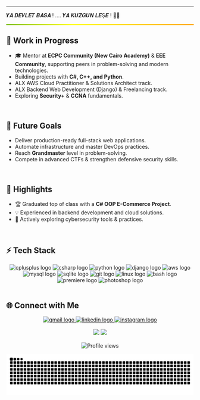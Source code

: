 ---
𝒀𝑨 𝑫𝑬𝑽𝑳𝑬𝑻 𝑩𝑨𝑺𝑨 ! .... 𝒀𝑨 𝑲𝑼𝒁𝑮𝑼𝑵 𝑳𝑬Ş𝑬 ! 🦅🔥

<div style="width: 100%; height: 3px; background: linear-gradient(270deg, red, orange, yellow, green, blue, indigo, violet); background-size: 400% 400%; animation: rgbMove 8s ease infinite;"></div>

<style>
@keyframes rgbMove {
  0% { background-position: 0% 50%; }
  50% { background-position: 100% 50%; }
  100% { background-position: 0% 50%; }
}
</style>

## 🔨 Work in Progress
- 🎓 Mentor at **ECPC Community (New Cairo Academy)** & **EEE Community**, supporting peers in problem-solving and modern technologies.  
- Building projects with **C#, C++, and Python**.  
- ALX AWS Cloud Practitioner & Solutions Architect track.  
- ALX Backend Web Development (Django) & Freelancing track.  
- Exploring **Security+** & **CCNA** fundamentals.  

<img src="https://user-images.githubusercontent.com/73097560/115834477-dbab4500-a447-11eb-908a-139a6edaec5c.gif" width="100%" height="2px"/>

## 🎯 Future Goals
- Deliver production-ready full-stack web applications.  
- Automate infrastructure and master DevOps practices.  
- Reach **Grandmaster** level in problem-solving.  
- Compete in advanced CTFs & strengthen defensive security skills.  

<img src="https://user-images.githubusercontent.com/73097560/115834477-dbab4500-a447-11eb-908a-139a6edaec5c.gif" width="100%" height="2px"/>

## 📌 Highlights
- 🏆 Graduated top of class with a **C# OOP E-Commerce Project**.  
- 💡 Experienced in backend development and cloud solutions.  
- 🔐 Actively exploring cybersecurity tools & practices.  

<img src="https://user-images.githubusercontent.com/73097560/115834477-dbab4500-a447-11eb-908a-139a6edaec5c.gif" width="100%" height="2px"/>

## ⚡ Tech Stack
<div align="center">
  <img src="https://skillicons.dev/icons?i=cpp" height="60" alt="cplusplus logo" />
  <img src="https://skillicons.dev/icons?i=cs" height="60" alt="csharp logo" />
  <img src="https://skillicons.dev/icons?i=py" height="60" alt="python logo" />
  <img src="https://skillicons.dev/icons?i=django" height="60" alt="django logo" />
  <img src="https://skillicons.dev/icons?i=aws" height="60" alt="aws logo" />
  <img src="https://cdn.jsdelivr.net/gh/devicons/devicon/icons/mysql/mysql-original.svg" height="60" alt="mysql logo" />
  <img src="https://cdn.simpleicons.org/sqlite/003B57" height="60" alt="sqlite logo" />
  <img src="https://cdn.simpleicons.org/git/F05032" height="60" alt="git logo" />
  <img src="https://cdn.jsdelivr.net/gh/devicons/devicon/icons/linux/linux-original.svg" height="60" alt="linux logo" />
  <img src="https://skillicons.dev/icons?i=bash" height="60" alt="bash logo" />
  <img src="https://skillicons.dev/icons?i=pr" height="60" alt="premiere logo" />
  <img src="https://skillicons.dev/icons?i=ps" height="60" alt="photoshop logo" />
</div>

<img src="https://user-images.githubusercontent.com/73097560/115834477-dbab4500-a447-11eb-908a-139a6edaec5c.gif" width="100%" height="2px"/>

## 🌐 Connect with Me
<div align="center">
  <a href="mailto:mohamedramysocial@gmail.com" target="_blank">
    <img src="https://img.shields.io/static/v1?message=Gmail&logo=gmail&label=&color=D14836&logoColor=white&labelColor=&style=for-the-badge" height="25" alt="gmail logo"/>
  </a>
  <a href="https://www.linkedin.com/in/mohamed-ramy-9bb484365" target="_blank">
    <img src="https://img.shields.io/static/v1?message=LinkedIn&logo=linkedin&label=&color=0077B5&logoColor=white&labelColor=&style=for-the-badge" height="25" alt="linkedin logo"/>
  </a>
  <a href="https://www.instagram.com/mo7amed__ramy" target="_blank">
    <img src="https://img.shields.io/static/v1?message=Instagram&logo=instagram&label=&color=E4405F&logoColor=white&labelColor=&style=for-the-badge" height="25" alt="instagram logo"/>
  </a>
</div>

<img src="https://user-images.githubusercontent.com/73097560/115834477-dbab4500-a447-11eb-908a-139a6edaec5c.gif" width="100%" height="2px"/>

<div align="center">
  <img src="https://github-readme-stats.vercel.app/api?username=1Mohamed-Ramy1&show_icons=true&theme=merko" height="150"/>
  <img src="https://github-readme-stats.vercel.app/api/top-langs?username=1Mohamed-Ramy1&layout=compact&theme=merko&cache_seconds=300" height="150"/>
</div>

<img src="https://user-images.githubusercontent.com/73097560/115834477-dbab4500-a447-11eb-908a-139a6edaec5c.gif" width="100%" height="2px"/>

<div align="center">
  <img src="https://komarev.com/ghpvc/?username=1Mohamed-Ramy1&style=for-the-badge&color=ff0000" alt="Profile views"/>
</div>

![snake gif](https://github.com/1Mohamed-Ramy1/1Mohamed-Ramy1/blob/output/github-contribution-grid-snake-dark.svg)

